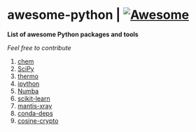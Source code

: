 # awesome-python  | [![Awesome](https://cdn.rawgit.com/sindresorhus/awesome/d7305f38d29fed78fa85652e3a63e154dd8e8829/media/badge.svg)](https://github.com/Mentors4EDU/awesome-python)
**List of awesome Python packages and tools**

*Feel free to contribute*

1. [chem](https://pypi.org/project/chem/)
2. [SciPy](https://scipy.org/)
3. [thermo](https://pypi.org/project/thermo/)
4. [ipython](https://pypi.org/project/ipython/)
5. [Numba](https://numba.pydata.org/)
6. [scikit-learn](https://scikit-learn.org/stable/)
7. [mantis-xray](https://spectromicroscopy.com/)
8. [conda-deps](https://pypi.org/project/conda-deps/)
9. [cosine-crypto](https://cosine-documentation.readthedocs.io/en/latest/)
